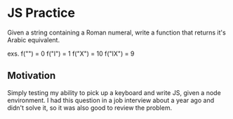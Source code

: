 # JS Practice

Given a string containing a Roman numeral, write a function that returns it's Arabic equivalent.

exs. 
f("") = 0
f("I") = 1
f("X") = 10
f("IX") = 9

## Motivation

Simply testing my ability to pick up a keyboard and write JS, given a node environment. I had this question in a job interview about a year ago and didn't solve it, so it was also good to review the problem. 
